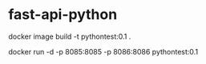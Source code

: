 # fast-api-python
docker image build -t pythontest:0.1 .

docker run -d -p 8085:8085 -p 8086:8086 pythontest:0.1